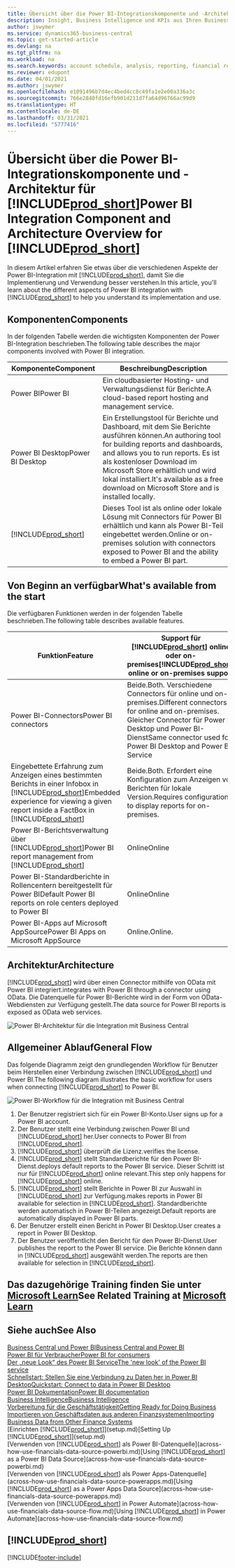 ```yaml
---
title: Übersicht über die Power BI-Integrationskomponente und -Architektur für Business Central | Microsoft Docs
description: Insight, Business Intelligence und KPIs aus Ihren Business Central Daten einfach beziehen mit der Business Central Anwendung für Power BI.
author: jswymer
ms.service: dynamics365-business-central
ms.topic: get-started-article
ms.devlang: na
ms.tgt_pltfrm: na
ms.workload: na
ms.search.keywords: account schedule, analysis, reporting, financial report, business intelligence, KPI
ms.reviewer: edupont
ms.date: 04/01/2021
ms.author: jswymer
ms.openlocfilehash: e1091496b7d4ec4bed4cc8c49fa1e2e00a336a3c
ms.sourcegitcommit: 766e2840fd16efb901d211d7fa64d96766ac99d9
ms.translationtype: HT
ms.contentlocale: de-DE
ms.lasthandoff: 03/31/2021
ms.locfileid: "5777416"
---
```

# <a name="power-bi-integration-component-and-architecture-overview-for-prod_short"></a><span data-ttu-id="630af-103">Übersicht über die Power BI-Integrationskomponente und -Architektur für [!INCLUDE[prod_short](includes/prod_short.md)]</span><span class="sxs-lookup"><span data-stu-id="630af-103">Power BI Integration Component and Architecture Overview for [!INCLUDE[prod_short](includes/prod_short.md)]</span></span>

<span data-ttu-id="630af-104">In diesem Artikel erfahren Sie etwas über die verschiedenen Aspekte der Power BI-Integration mit [!INCLUDE[prod_short](includes/prod_short.md)], damit Sie die Implementierung und Verwendung besser verstehen.</span><span class="sxs-lookup"><span data-stu-id="630af-104">In this article, you'll learn about the different aspects of Power BI integration with [!INCLUDE[prod_short](includes/prod_short.md)] to help you understand its implementation and use.</span></span>

## <a name="components"></a><span data-ttu-id="630af-105">Komponenten</span><span class="sxs-lookup"><span data-stu-id="630af-105">Components</span></span>

<span data-ttu-id="630af-106">In der folgenden Tabelle werden die wichtigsten Komponenten der Power BI-Integration beschrieben.</span><span class="sxs-lookup"><span data-stu-id="630af-106">The following table describes the major components involved with Power BI integration.</span></span>

|<span data-ttu-id="630af-107">Komponente</span><span class="sxs-lookup"><span data-stu-id="630af-107">Component</span></span>|<span data-ttu-id="630af-108">Beschreibung</span><span class="sxs-lookup"><span data-stu-id="630af-108">Description</span></span>|
|---------|-----------|
|<span data-ttu-id="630af-109">Power BI</span><span class="sxs-lookup"><span data-stu-id="630af-109">Power BI</span></span>|<span data-ttu-id="630af-110">Ein cloudbasierter Hosting- und Verwaltungsdienst für Berichte.</span><span class="sxs-lookup"><span data-stu-id="630af-110">A cloud-based report hosting and management service.</span></span>|
|<span data-ttu-id="630af-111">Power BI Desktop</span><span class="sxs-lookup"><span data-stu-id="630af-111">Power BI Desktop</span></span>|<span data-ttu-id="630af-112">Ein Erstellungstool für Berichte und Dashboard, mit dem Sie Berichte ausführen können.</span><span class="sxs-lookup"><span data-stu-id="630af-112">An authoring tool for building reports and dashboards, and allows you to run reports.</span></span> <span data-ttu-id="630af-113">Es ist als kostenloser Download im Microsoft Store erhältlich und wird lokal installiert.</span><span class="sxs-lookup"><span data-stu-id="630af-113">It's available as a free download on Microsoft Store and is installed locally.</span></span>|
|[!INCLUDE[prod_short](includes/prod_short.md)]|<span data-ttu-id="630af-114">Dieses Tool ist als online oder lokale Lösung mit Connectors für Power BI erhältlich und kann als Power BI-Teil eingebettet werden.</span><span class="sxs-lookup"><span data-stu-id="630af-114">Online or on-premises solution with connectors exposed to Power BI and the ability to embed a Power BI part.</span></span>|

## <a name="whats-available-from-the-start"></a><span data-ttu-id="630af-115">Von Beginn an verfügbar</span><span class="sxs-lookup"><span data-stu-id="630af-115">What's available from the start</span></span>

<span data-ttu-id="630af-116">Die verfügbaren Funktionen werden in der folgenden Tabelle beschrieben.</span><span class="sxs-lookup"><span data-stu-id="630af-116">The following table describes available features.</span></span>

|<span data-ttu-id="630af-117">Funktion</span><span class="sxs-lookup"><span data-stu-id="630af-117">Feature</span></span>|<span data-ttu-id="630af-118">Support für [!INCLUDE[prod_short](includes/prod_short.md)] online oder on-premises</span><span class="sxs-lookup"><span data-stu-id="630af-118">[!INCLUDE[prod_short](includes/prod_short.md)] online or on-premises support</span></span>|
|-------|---------------------|
|<span data-ttu-id="630af-119">Power BI-Connectors</span><span class="sxs-lookup"><span data-stu-id="630af-119">Power BI connectors</span></span>|<span data-ttu-id="630af-120">Beide.</span><span class="sxs-lookup"><span data-stu-id="630af-120">Both.</span></span> <span data-ttu-id="630af-121">Verschiedene Connectors für online und on-premises.</span><span class="sxs-lookup"><span data-stu-id="630af-121">Different connectors for online and on-premises.</span></span> <span data-ttu-id="630af-122">Gleicher Connector für Power BI Desktop und Power BI-Dienst</span><span class="sxs-lookup"><span data-stu-id="630af-122">Same connector used for Power BI Desktop and Power BI Service</span></span> |
|<span data-ttu-id="630af-123">Eingebettete Erfahrung zum Anzeigen eines bestimmten Berichts in einer Infobox in [!INCLUDE[prod_short](includes/prod_short.md)]</span><span class="sxs-lookup"><span data-stu-id="630af-123">Embedded experience for viewing a given report inside a FactBox in [!INCLUDE[prod_short](includes/prod_short.md)]</span></span>|<span data-ttu-id="630af-124">Beide.</span><span class="sxs-lookup"><span data-stu-id="630af-124">Both.</span></span> <span data-ttu-id="630af-125">Erfordert eine Konfiguration zum Anzeigen von Berichten für lokale Version.</span><span class="sxs-lookup"><span data-stu-id="630af-125">Requires configuration to display reports for on-premises.</span></span>|
|<span data-ttu-id="630af-126">Power BI-Berichtsverwaltung über [!INCLUDE[prod_short](includes/prod_short.md)]</span><span class="sxs-lookup"><span data-stu-id="630af-126">Power BI report management from [!INCLUDE[prod_short](includes/prod_short.md)]</span></span>|<span data-ttu-id="630af-127">Online</span><span class="sxs-lookup"><span data-stu-id="630af-127">Online</span></span>|
|<span data-ttu-id="630af-128">Power BI-Standardberichte in Rollencentern bereitgestellt für Power BI</span><span class="sxs-lookup"><span data-stu-id="630af-128">Default Power BI reports on role centers deployed to Power BI</span></span>|<span data-ttu-id="630af-129">Online</span><span class="sxs-lookup"><span data-stu-id="630af-129">Online</span></span>|
|<span data-ttu-id="630af-130">Power BI-Apps auf Microsoft AppSource</span><span class="sxs-lookup"><span data-stu-id="630af-130">Power BI Apps on Microsoft AppSource</span></span>|<span data-ttu-id="630af-131">Online.</span><span class="sxs-lookup"><span data-stu-id="630af-131">Online.</span></span>|

## <a name="architecture"></a><span data-ttu-id="630af-132">Architektur</span><span class="sxs-lookup"><span data-stu-id="630af-132">Architecture</span></span>

[!INCLUDE[prod_short](includes/prod_short.md)] <span data-ttu-id="630af-133">wird über einen Connector mithilfe von OData mit Power BI integriert.</span><span class="sxs-lookup"><span data-stu-id="630af-133">integrates with Power BI through a connector using OData.</span></span> <span data-ttu-id="630af-134">Die Datenquelle für Power BI-Berichte wird in der Form von OData-Webdiensten zur Verfügung gestellt.</span><span class="sxs-lookup"><span data-stu-id="630af-134">The data source for Power BI reports is exposed as OData web services.</span></span>

![Power BI-Architektur für die Integration mit Business Central](./media/power-bi-architecture.png)

## <a name="general-flow"></a><span data-ttu-id="630af-136">Allgemeiner Ablauf</span><span class="sxs-lookup"><span data-stu-id="630af-136">General Flow</span></span>

<span data-ttu-id="630af-137">Das folgende Diagramm zeigt den grundlegenden Workflow für Benutzer beim Herstellen einer Verbindung zwischen [!INCLUDE[prod_short](includes/prod_short.md)] und Power BI.</span><span class="sxs-lookup"><span data-stu-id="630af-137">The following diagram illustrates the basic workflow for users when connecting [!INCLUDE[prod_short](includes/prod_short.md)] to Power BI.</span></span>

![Power BI-Workflow für die Integration mit Business Central](./media/power-bi-flow.png)

1. <span data-ttu-id="630af-139">Der Benutzer registriert sich für ein Power BI-Konto.</span><span class="sxs-lookup"><span data-stu-id="630af-139">User signs up for a Power BI account.</span></span>
2. <span data-ttu-id="630af-140">Der Benutzer stellt eine Verbindung zwischen Power BI und [!INCLUDE[prod_short](includes/prod_short.md)] her.</span><span class="sxs-lookup"><span data-stu-id="630af-140">User connects to Power BI from [!INCLUDE[prod_short](includes/prod_short.md)].</span></span>
3. [!INCLUDE[prod_short](includes/prod_short.md)] <span data-ttu-id="630af-141">überprüft die Lizenz.</span><span class="sxs-lookup"><span data-stu-id="630af-141">verifies the license.</span></span>
4. [!INCLUDE[prod_short](includes/prod_short.md)] <span data-ttu-id="630af-142">stellt Standardberichte für den Power BI-Dienst.</span><span class="sxs-lookup"><span data-stu-id="630af-142">deploys default reports to the Power BI service.</span></span> <span data-ttu-id="630af-143">Dieser Schritt ist nur für [!INCLUDE[prod_short](includes/prod_short.md)] online relevant.</span><span class="sxs-lookup"><span data-stu-id="630af-143">This step only happens for [!INCLUDE[prod_short](includes/prod_short.md)] online.</span></span>
5. [!INCLUDE[prod_short](includes/prod_short.md)] <span data-ttu-id="630af-144">stellt Berichte in Power BI zur Auswahl in [!INCLUDE[prod_short](includes/prod_short.md)] zur Verfügung.</span><span class="sxs-lookup"><span data-stu-id="630af-144">makes reports in Power BI available for selection in [!INCLUDE[prod_short](includes/prod_short.md)].</span></span> <span data-ttu-id="630af-145">Standardberichte werden automatisch in Power BI-Teilen angezeigt.</span><span class="sxs-lookup"><span data-stu-id="630af-145">Default reports are automatically displayed in Power BI parts.</span></span>
6. <span data-ttu-id="630af-146">Der Benutzer erstellt einen Bericht in Power BI Desktop.</span><span class="sxs-lookup"><span data-stu-id="630af-146">User creates a report in Power BI Desktop.</span></span>
7. <span data-ttu-id="630af-147">Der Benutzer veröffentlicht den Bericht für den Power BI-Dienst.</span><span class="sxs-lookup"><span data-stu-id="630af-147">User publishes the report to the Power BI service.</span></span> <span data-ttu-id="630af-148">Die Berichte können dann in [!INCLUDE[prod_short](includes/prod_short.md)] ausgewählt werden.</span><span class="sxs-lookup"><span data-stu-id="630af-148">The reports are then available for selection in [!INCLUDE[prod_short](includes/prod_short.md)].</span></span>

## <a name="see-related-training-at-microsoft-learn"></a><span data-ttu-id="630af-149">Das dazugehörige Training finden Sie unter [Microsoft Learn](/learn/modules/configure-powerbi-excel-dynamics-365-business-central/index)</span><span class="sxs-lookup"><span data-stu-id="630af-149">See Related Training at [Microsoft Learn](/learn/modules/configure-powerbi-excel-dynamics-365-business-central/index)</span></span>

## <a name="see-also"></a><span data-ttu-id="630af-150">Siehe auch</span><span class="sxs-lookup"><span data-stu-id="630af-150">See Also</span></span>

[<span data-ttu-id="630af-151">Business Central und Power BI</span><span class="sxs-lookup"><span data-stu-id="630af-151">Business Central and Power BI</span></span>](admin-powerbi.md)  
[<span data-ttu-id="630af-152">Power BI für Verbraucher</span><span class="sxs-lookup"><span data-stu-id="630af-152">Power BI for consumers</span></span>](/power-bi/consumer/end-user-consumer)  
[<span data-ttu-id="630af-153">Der „neue Look“ des Power BI Service</span><span class="sxs-lookup"><span data-stu-id="630af-153">The 'new look' of the Power BI service</span></span>](/power-bi/service-new-look)  
[<span data-ttu-id="630af-154">Schnellstart: Stellen Sie eine Verbindung zu Daten her in Power BI Desktop</span><span class="sxs-lookup"><span data-stu-id="630af-154">Quickstart: Connect to data in Power BI Desktop</span></span>](/power-bi/desktop-quickstart-connect-to-data)  
[<span data-ttu-id="630af-155">Power BI Dokumentation</span><span class="sxs-lookup"><span data-stu-id="630af-155">Power BI documentation</span></span>](/power-bi/)  
[<span data-ttu-id="630af-156">Business Intelligence</span><span class="sxs-lookup"><span data-stu-id="630af-156">Business Intelligence</span></span>](bi.md)  
[<span data-ttu-id="630af-157">Vorbereitung für die Geschäftstätigkeit</span><span class="sxs-lookup"><span data-stu-id="630af-157">Getting Ready for Doing Business</span></span>](ui-get-ready-business.md)  
[<span data-ttu-id="630af-158">Importieren von Geschäftsdaten aus anderen Finanzsystemen</span><span class="sxs-lookup"><span data-stu-id="630af-158">Importing Business Data from Other Finance Systems</span></span>](across-import-data-configuration-packages.md)  
<span data-ttu-id="630af-159">[Einrichten [!INCLUDE[prod_short](includes/prod_short.md)]](setup.md)</span><span class="sxs-lookup"><span data-stu-id="630af-159">[Setting Up [!INCLUDE[prod_short](includes/prod_short.md)]](setup.md)</span></span>  
<span data-ttu-id="630af-160">[Verwenden von [!INCLUDE[prod_short](includes/prod_short.md)] als Power BI-Datenquelle](across-how-use-financials-data-source-powerbi.md)</span><span class="sxs-lookup"><span data-stu-id="630af-160">[Using [!INCLUDE[prod_short](includes/prod_short.md)] as a Power BI Data Source](across-how-use-financials-data-source-powerbi.md)</span></span>  
<span data-ttu-id="630af-161">[Verwenden von [!INCLUDE[prod_short](includes/prod_short.md)] als Power Apps-Datenquelle](across-how-use-financials-data-source-powerapps.md)</span><span class="sxs-lookup"><span data-stu-id="630af-161">[Using [!INCLUDE[prod_short](includes/prod_short.md)] as a Power Apps Data Source](across-how-use-financials-data-source-powerapps.md)</span></span>  
<span data-ttu-id="630af-162">[Verwenden von [!INCLUDE[prod_short](includes/prod_short.md)] in Power Automate](across-how-use-financials-data-source-flow.md)</span><span class="sxs-lookup"><span data-stu-id="630af-162">[Using [!INCLUDE[prod_short](includes/prod_short.md)] in Power Automate](across-how-use-financials-data-source-flow.md)</span></span>  

## [!INCLUDE[prod_short](includes/free_trial_md.md)]  


[!INCLUDE[footer-include](includes/footer-banner.md)]